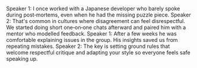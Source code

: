 Speaker 1: I once worked with a Japanese developer who barely spoke during post‑mortems, even when he had the missing puzzle piece.
Speaker 2: That's common in cultures where disagreement can feel disrespectful. We started doing short one‑on‑one chats afterward and paired him with a mentor who modelled feedback.
Speaker 1: After a few weeks he was comfortable explaining issues in the group. His insights saved us from repeating mistakes.
Speaker 2: The key is setting ground rules that welcome respectful critique and adapting your style so everyone feels safe speaking up.
